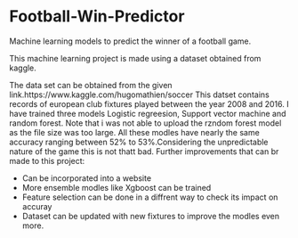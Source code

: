 # Football-Win-Predictor
Machine learning models to predict the winner of a football game.

<p>This machine learning project is made using a dataset obtained from kaggle.</p>
 The data set can be obtained from the given link.<a>https://www.kaggle.com/hugomathien/soccer</a>
 This datset contains records of european club fixtures played between the year 2008 and 2016.
 I have trained three models Logistic regreesion, Support vector machine and random forest.
 Note that i was not able to upload the rzndom forest model as the file size was too large.
 All these modles have nearly the same accuracy ranging between 52% to 53%.Considering the unpredictable nature of the game this is not thatt bad.
 Further improvements that can br made to this project:
     <ul>
        <li>Can be incorporated into  a website</li>
        <li>More ensemble modles like Xgboost can be trained</li>
  <li>Feature selection can be done in a diffrent way to check its impact on accuray</li>
  <li>Dataset can be updated with new fixtures to improve the modles even more.</li>
  </ul>
